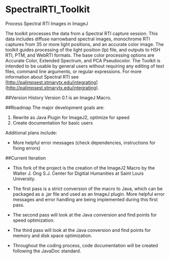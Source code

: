# SpectralRTI_Toolkit
Process Spectral RTI Images in ImageJ

The toolkit processes the data from a Spectral RTI capture session. This data includes diffuse narrowband spectral images, monochrome RTI captures from 35 or more light positions, and an accurate color image. The toolkit guides processing of the light position (lp) file, and outputs to HSH RTI, PTM, and WebRTI formats. The base color processing options are Accurate Color, Extended Spectrum, and PCA Pseudocolor. The Toolkit is intended to be usable by general users without requiring any editing of text files, command line arguments, or regular expressions. For more information about Spectral RTI see [http://palimpsest.stmarytx.edu/integrating] (http://palimpsest.stmarytx.edu/integrating). 

##Version History 
Version 0.1 is an ImageJ Macro.  

##Roadmap
The major development goals are: 

1. Rewrite as Java Plugin for ImageJ2, optimize for speed
2. Create documentation for basic users 

Additional plans include: 
* More helpful error messages (check dependencies, instructions for fixing errors)

##Current Iteration
*   This fork of the project is the creation of the ImageJ2 Macro by the Walter J. Ong S.J. Center for Digitial Humanities at Saint Louis University.  
*  The first pass is a strict conversion of the macro to Java, which can be packaged as a .jar file and used as an ImageJ plugin.  More helpful error messages and error handling are being implemented during this first pass.

*  The second pass will look at the Java conversion and find points for speed optimization.

*  The third pass will look at the Java conversion and find points for memory and disk space optimization.

*  Throughout the coding process, code documentation will be created following the JavaDoc standard.


